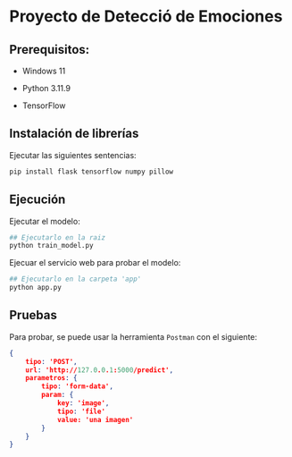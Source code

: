 # Proyecto de Detecció de Emociones

## Prerequisitos:

- Windows 11

- Python 3.11.9

- TensorFlow

## Instalación de librerías

Ejecutar las siguientes sentencias:

```bash
pip install flask tensorflow numpy pillow
```

## Ejecución

Ejecutar el modelo:

```bash
## Ejecutarlo en la raiz
python train_model.py
```

Ejecuar el servicio web para probar el modelo:

```bash
## Ejecutarlo en la carpeta 'app'
python app.py
```

## Pruebas

Para probar, se puede usar la herramienta `Postman` con el siguiente:

```json
{
    tipo: 'POST',
    url: 'http://127.0.0.1:5000/predict',
    parametros: {
        tipo: 'form-data',
        param: {
            key: 'image',
            tipo: 'file'
            value: 'una imagen'
        }
    }
} 
```